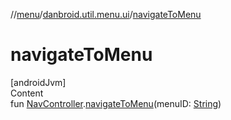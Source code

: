 //[menu](../index.md)/[danbroid.util.menu.ui](index.md)/[navigateToMenu](navigate-to-menu.md)



# navigateToMenu  
[androidJvm]  
Content  
fun [NavController](https://developer.android.com/reference/kotlin/androidx/navigation/NavController.html).[navigateToMenu](navigate-to-menu.md)(menuID: [String](https://kotlinlang.org/api/latest/jvm/stdlib/kotlin/-string/index.html))  



